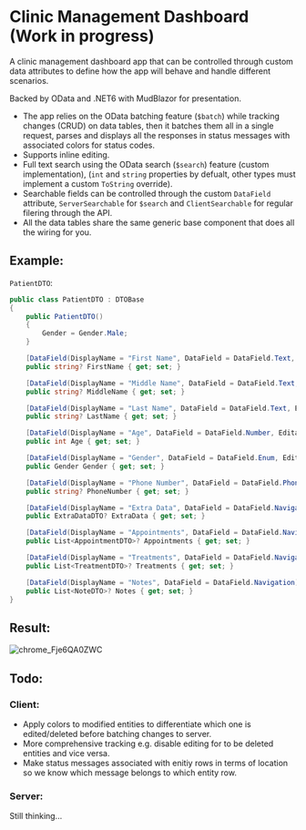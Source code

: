 # Clinic Management Dashboard (Work in progress)
A clinic management dashboard app that can be controlled through custom data attributes to define how the app will behave and handle different scenarios. 

Backed by OData and .NET6 with MudBlazor for presentation.

- The app relies on the OData batching feature (`$batch`) while tracking changes (CRUD) on data tables, then it batches them all in a single request, parses and displays all the responses in status messages with associated colors for status codes.
- Supports inline editing.
- Full text search using the OData search (`$search`) feature (custom implementation), (`int` and `string` properties by defualt, other types must implement a custom `ToString` override).
- Searchable fields can be controlled through the custom `DataField` attribute, `ServerSearchable` for `$search` and `ClientSearchable` for regular filering through the API.
- All the data tables share the same generic base component that does all the wiring for you.

## Example:
`PatientDTO`:
```csharp
public class PatientDTO : DTOBase
{
    public PatientDTO()
    {
        Gender = Gender.Male;
    }

    [DataField(DisplayName = "First Name", DataField = DataField.Text, Editable = true, ClientSearchable = true, ServerSearchable = true)]
    public string? FirstName { get; set; }

    [DataField(DisplayName = "Middle Name", DataField = DataField.Text, Editable = true, ClientSearchable = true, ServerSearchable = true)]
    public string? MiddleName { get; set; }

    [DataField(DisplayName = "Last Name", DataField = DataField.Text, Editable = true, ClientSearchable = true, ServerSearchable = true)]
    public string? LastName { get; set; }

    [DataField(DisplayName = "Age", DataField = DataField.Number, Editable = true, ClientSearchable = true, ServerSearchable = true)]
    public int Age { get; set; }

    [DataField(DisplayName = "Gender", DataField = DataField.Enum, Editable = true, ClientSearchable = true, ServerSearchable = true)]
    public Gender Gender { get; set; }

    [DataField(DisplayName = "Phone Number", DataField = DataField.PhoneNumber, Editable = true, ClientSearchable = true, ServerSearchable = true)]
    public string? PhoneNumber { get; set; }

    [DataField(DisplayName = "Extra Data", DataField = DataField.Navigation)]
    public ExtraDataDTO? ExtraData { get; set; }

    [DataField(DisplayName = "Appointments", DataField = DataField.Navigation)]
    public List<AppointmentDTO>? Appointments { get; set; }

    [DataField(DisplayName = "Treatments", DataField = DataField.Navigation)]
    public List<TreatmentDTO>? Treatments { get; set; }

    [DataField(DisplayName = "Notes", DataField = DataField.Navigation)]
    public List<NoteDTO>? Notes { get; set; }
}

```
## Result:
![chrome_Fje6QA0ZWC](https://user-images.githubusercontent.com/38891601/160287557-cfe8c2a4-2818-492f-87f1-fe3dbbd238d4.gif)

## Todo:
### Client:
- Apply colors to modified entities to differentiate which one is edited/deleted before batching changes to server.
- More comprehensive tracking e.g. disable editing for to be deleted entities and vice versa.
- Make status messages associated with enitiy rows in terms of location so we know which message belongs to which entity row.
### Server:
Still thinking...
